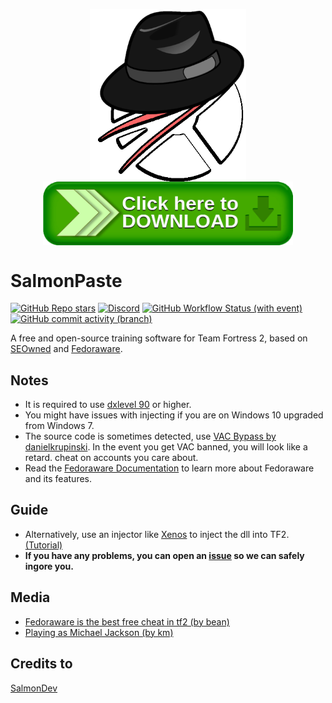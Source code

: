 <p align="center">
  <img src=".github/assets/reiforklogo.png" alt="Fedoraware Logo" width="250" align="center">
  <br/>
  <a href="https://nightly.link/SamlonDev/SalmonPaste/workflows/msbuild/master/Fedoraware.zip">
    <img src=".github/assets/download.png" alt="Download Button" width="400" height="auto" align="center">
  </a>
</p>

# SalmonPaste

[![GitHub Repo stars](https://img.shields.io/github/stars/rei-kes/Fedoraware)](/../../stargazers)
[![Discord](https://img.shields.io/discord/1227898008373297223?logo=Discord&label=discord)](https://discord.gg/RbP9DfkUhe)
[![GitHub Workflow Status (with event)](https://img.shields.io/github/actions/workflow/status/rei-kes/Fedoraware/msbuild.yml?branch=master)](/../../actions)
[![GitHub commit activity (branch)](https://img.shields.io/github/commit-activity/m/rei-kes/Fedoraware)](/../../commits/)

A free and open-source training software for Team Fortress 2, based on [SEOwned](https://www.unknowncheats.me/forum/team-fortress-2-a/436430-seowned-featured-cheat.html) and [Fedoraware](https://github.com/Fedoraware/Fedoraware).

## Notes

- It is required to use [dxlevel 90](https://docs.mastercomfig.com/latest/customization/launch_options/?h=#dxlevel-launch-options) or higher.
- You might have issues with injecting if you are on Windows 10 upgraded from Windows 7.
- The source code is sometimes detected, use [VAC Bypass by danielkrupinski](https://github.com/Fedoraware/VAC-Bypass-Loader/releases/tag/Release). In the event you get VAC banned, you will look like a retard. cheat on accounts you care about.
- Read the [Fedoraware Documentation](https://fedoraware.github.io/Docs/) to learn more about Fedoraware and its features.

## Guide

- Alternatively, use an injector like [Xenos](https://github.com/DarthTon/Xenos/releases) to inject the dll into TF2. [(Tutorial)](https://www.youtube.com/watch?v=PT3kVA053IY)
- **If you have any problems, you can open an [issue](https://github.com/SalmonDev/SalmonPaste/issues) so we can safely ingore you.**

## Media

- [Fedoraware is the best free cheat in tf2 (by bean)](https://www.youtube.com/watch?v=FyeaMghYZL0)
- [Playing as Michael Jackson (by km)](https://www.youtube.com/watch?v=cVD3BBEMNPo)

## Credits to

[SalmonDev](https://github.com/SamlonDev)
